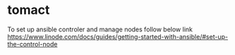 # tomact

To set up ansible controler and manage nodes follow below link
https://www.linode.com/docs/guides/getting-started-with-ansible/#set-up-the-control-node
